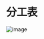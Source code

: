 # 分工表
![image](https://user-images.githubusercontent.com/114141277/211813965-3cf78366-42c9-4fa3-8842-9a53f07b6f5f.png)

